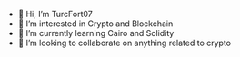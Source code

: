- 👋 Hi, I’m TurcFort07
- 👀 I’m interested in Crypto and Blockchain
- 🌱 I’m currently learning Cairo and Solidity
- 💞️ I’m looking to collaborate on anything related to crypto
